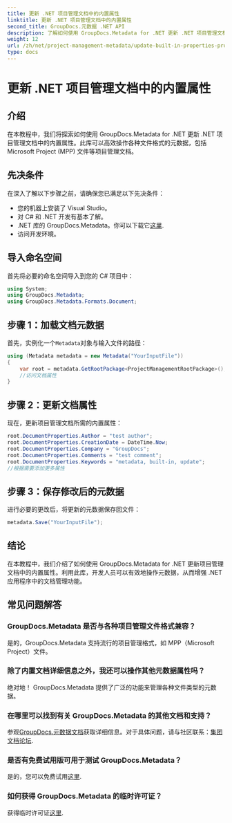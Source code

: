 ```yaml
---
title: 更新 .NET 项目管理文档中的内置属性
linktitle: 更新 .NET 项目管理文档中的内置属性
second_title: GroupDocs.元数据 .NET API
description: 了解如何使用 GroupDocs.Metadata for .NET 更新 .NET 项目管理文档中的元数据。高效增强文档管理。
weight: 12
url: /zh/net/project-management-metadata/update-built-in-properties-project-management-documents/
type: docs
---
```

# 更新 .NET 项目管理文档中的内置属性

## 介绍
在本教程中，我们将探索如何使用 GroupDocs.Metadata for .NET 更新 .NET 项目管理文档中的内置属性。此库可以高效操作各种文件格式的元数据，包括 Microsoft Project (MPP) 文件等项目管理文档。
## 先决条件
在深入了解以下步骤之前，请确保您已满足以下先决条件：
- 您的机器上安装了 Visual Studio。
- 对 C# 和 .NET 开发有基本了解。
-  .NET 库的 GroupDocs.Metadata。你可以下载它[这里](https://releases.groupdocs.com/metadata/net/).
- 访问开发环境。

## 导入命名空间
首先将必要的命名空间导入到您的 C# 项目中：
```csharp
using System;
using GroupDocs.Metadata;
using GroupDocs.Metadata.Formats.Document;
```
## 步骤 1：加载文档元数据
首先，实例化一个`Metadata`对象与输入文件的路径：
```csharp
using (Metadata metadata = new Metadata("YourInputFile"))
{
    var root = metadata.GetRootPackage<ProjectManagementRootPackage>();
    //访问文档属性
}
```
## 步骤 2：更新文档属性
现在，更新项目管理文档所需的内置属性：
```csharp
root.DocumentProperties.Author = "test author";
root.DocumentProperties.CreationDate = DateTime.Now;
root.DocumentProperties.Company = "GroupDocs";
root.DocumentProperties.Comments = "test comment";
root.DocumentProperties.Keywords = "metadata, built-in, update";
//根据需要添加更多属性
```
## 步骤 3：保存修改后的元数据
进行必要的更改后，将更新的元数据保存回文件：
```csharp
metadata.Save("YourInputFile");
```

## 结论
在本教程中，我们介绍了如何使用 GroupDocs.Metadata for .NET 更新项目管理文档中的内置属性。利用此库，开发人员可以有效地操作元数据，从而增强 .NET 应用程序中的文档管理功能。

## 常见问题解答
### GroupDocs.Metadata 是否与各种项目管理文件格式兼容？
是的，GroupDocs.Metadata 支持流行的项目管理格式，如 MPP（Microsoft Project）文件。
### 除了内置文档详细信息之外，我还可以操作其他元数据属性吗？
绝对地！ GroupDocs.Metadata 提供了广泛的功能来管理各种文件类型的元数据。
### 在哪里可以找到有关 GroupDocs.Metadata 的其他文档和支持？
参观[GroupDocs.元数据文档](https://tutorials.groupdocs.com/metadata/net/)获取详细信息。对于具体问题，请与社区联系：[集团文档论坛](https://forum.groupdocs.com/c/metadata/14).
### 是否有免费试用版可用于测试 GroupDocs.Metadata？
是的，您可以免费试用[这里](https://releases.groupdocs.com/).
### 如何获得 GroupDocs.Metadata 的临时许可证？
获得临时许可证[这里](https://purchase.groupdocs.com/temporary-license/).
